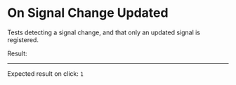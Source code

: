 # On Signal Change Updated

Tests detecting a signal change, and that only an updated signal is registered.

<div data-signals="{foo: 0, result: false}" data-on-signal-change="$result = evt.detail.added.length == 0 && evt.detail.updated.length == 1 && evt.detail.removed.length == 0" data-on-load="$foo = 1">
  Result:
  <code id="result" data-text="$result ? 1 : 0"></code>
  <hr />
  Expected result on click: <code>1</code>
</div>